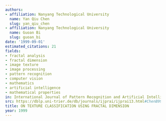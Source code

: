 ```yaml
---
authors:
- affiliation: Nanyang Technological University
  name: Yan Qiu Chen
  slug: yan_qiu_chen
- affiliation: Nanyang Technological University
  name: Guoan Bi
  slug: guoan_bi
date: '1999-09-01'
estimated_citations: 21
fields:
- fractal analysis
- fractal dimension
- image texture
- image processing
- pattern recognition
- computer vision
- mathematics
- artificial intelligence
- mathematical properties
in: International Journal of Pattern Recognition and Artificial Intelligence
src: https://dblp.uni-trier.de/db/journals/ijprai/ijprai13.html#ChenB99
title: ON TEXTURE CLASSIFICATION USING FRACTAL DIMENSION
year: 1999
---
```

